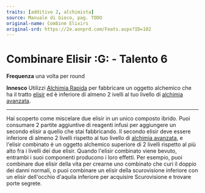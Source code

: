 ```yaml
---
traits: [additivo 2, alchimista]
source: Manuale di Gioco, pag. TODO
original-name: Combine Elixirs
original-srd: https://2e.aonprd.com/Feats.aspx?ID=102
---
```


# Combinare Elisir :G: - Talento 6

**Frequenza** una volta per round

**Innesco** Utilizzi [Alchimia Rapida](/azioni/classe/alchimia-rapida) per
fabbricare un oggetto alchemico che ha il tratto [elisir](/tratti/elisir) ed è
inferiore di almeno 2 ivelli al tuo livello di
[alchimia avanzata](/classi/alchimista#alchimia-avanzata).

---

Hai scoperto come miscelare due elisir in un unico composto ibrido. Puoi
consumare 2 partite aggiuntive di reagenti infusi per aggiungere un secondo
elisir a quello che stai fabbricando. Il secondo elisir deve essere inferiore di
almeno 2 livelli rispetto al tuo livello di
[alchimia avanzata](/classi/alchimista#alchimia-avanzata), e l'elisir combinato
è un oggetto alchemico superiore di 2 livelli rispetto al più alto fra i livelli
dei due elisir. Quando l'elisir combinato viene bevuto, entrambi i suoi
componenti producono i loro effetti. Per esempio, puoi combinare due elisir
della vita per crearne uno combinato che curi il doppio dei danni normali, o
puoi combinare un elisir della scurovisione inferiore con un elisir dell'occhio
d'aquila inferiore per acquisire Scurovisione e trovare porte segrete.
